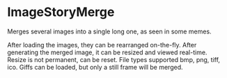# ImageStoryMerge
Merges several images into a single long one, as seen in some memes.  

After loading the images, they can be rearranged on-the-fly.
After generating the merged image, it can be resized and viewed real-time. Resize is not permanent, can be reset.
File types supported bmp, png, tiff, ico.
Giffs can be loaded, but only a still frame will be merged.
